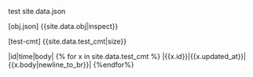 

test site.data.json

[obj.json]
{{site.data.obj|inspect}}

[test-cmt]
{{site.data.test_cmt|size}}

|id|time|body| {% for x in site.data.test_cmt %}
|{{x.id}}|{{x.updated_at}}|{{x.body|newline_to_br}}|
{%endfor%}
